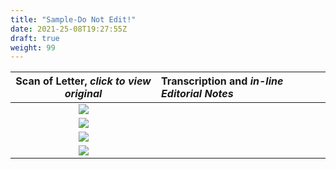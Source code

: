 ```yaml
---
title: "Sample-Do Not Edit!"
date: 2021-25-08T19:27:55Z
draft: true
weight: 99
---
```

| Scan of Letter, *click to view original* | Transcription and *in-line Editorial Notes* |
| :---: | :--- |
| ![](img209.jpg?height=700px) |  |
| ![](img210.jpg?height=700px) |  |
| ![](img211.jpg?height=700px) |  | 
| ![](img212.jpg?height=700px) |  |

